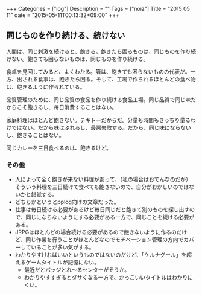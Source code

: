 +++
Categories = ["log"]
Description = ""
Tags = ["noiz"]
Title = "2015 05 11"
date = "2015-05-11T00:13:32+09:00"
+++

## 同じものを作り続ける、続けない

人間は、同じ刺激を続けると、飽きる。飽きたら困るものは、同じものを作り続けない。飽きても困らないものは、同じものを作り続ける。

食卓を見回してみると、よくわかる。箸は、飽きても困らないものの代表だ。一方、出される食事は、飽きたら困る。そして、工場で作られるほとんどの食べ物は、飽きるように作られている。

品質管理のために、同じ品質の食品を作り続ける食品工場。同じ品質で同じ味だからこそ飽きるし、毎日消費することはない。

家庭料理はほとんど飽きない。テキトーだからだ。分量も時間もきっちり量るわけではない。だから味はぶれるし、最悪失敗する。だから、同じ味にならないし、飽きることはない。

同じカレーを三日食べるのは、飽きるけど。

### その他
* 人によって全く飽きが来ない料理があって、（私の場合はおでんなのだが）そういう料理を三日続けて食べても飽きないので、自分がおかしいのではないかと錯覚する。
* どちらかというとpplog向けの文章だった。
* 仕事は毎日続ける必要があるけど毎日同じだと飽きて別のものを探し出すので、同じにならないようにする必要がある一方で、同じことを続ける必要がある。
* JRPGはほとんどの場合続ける必要があるので飽きないように作るのだけど、同じ作業を行うことがほとんどなのでモチベーション管理の方向でカバーしていることが多い気がする。
* わかりやすければいいというものではないのだけど、「ケルナグール」を超えるゲームタイトルが記憶にない。
	* 最近だとバッジとれ〜るセンターがそうか。
	* わかりやすすぎるとダサくなる一方で、かっこいいタイトルはわかりにくい。